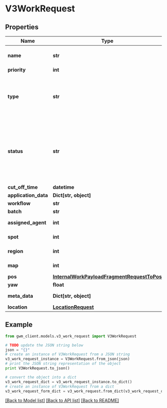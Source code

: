 # V3WorkRequest


## Properties
Name | Type | Description | Notes
------------ | ------------- | ------------- | -------------
**name** | **str** | user provided name eg: &#x60;mywarehouse_move_2021-05-11T12:05:27Z&#x60; | [optional] 
**priority** | **int** | Priority of the work | [optional] 
**type** | **str** | Type of the work  * &#x60;CHARGE&#x60; - Charge * &#x60;EXPLORE&#x60; - Explore * &#x60;PAYLOAD_MOVE&#x60; - Payload Move * &#x60;ADHOC_MOVE_POSITION&#x60; - Adhoc Move Position * &#x60;ADHOC_MOVE_REGION&#x60; - Adhoc Move Region * &#x60;ADHOC_MOVE_SPOT&#x60; - Adhoc Move Spot | 
**status** | **str** | Current status of the Work, this is set by the system via internal API  * &#x60;ON_HOLD&#x60; - On Hold * &#x60;NEW&#x60; - New * &#x60;LIVE&#x60; - Live * &#x60;IN_PROGRESS&#x60; - In Progress * &#x60;REJECTED&#x60; - Rejected * &#x60;CANCELLED&#x60; - Cancelled * &#x60;COMPLETED&#x60; - Completed * &#x60;TERMINAL_WITH_EXCEPTION&#x60; - Terminal With Exception * &#x60;ABORTED&#x60; - Aborted * &#x60;PARTIALLY_COMPLETED&#x60; - Partially Completed | [optional] 
**cut_off_time** | **datetime** | Cut off time of the work | [optional] 
**application_data** | **Dict[str, object]** | JSON encoded application data for this object | [optional] 
**workflow** | **str** | Examples: replenishment, transport | [optional] 
**batch** | **str** |  | [optional] 
**assigned_agent** | **int** | &#x60;id&#x60; of relevant related element eg: agent,map,site,spot,node,edge,external_device | [optional] 
**spot** | **int** | &#x60;id&#x60; of relevant related element eg: agent,map,site,spot,node,edge,external_device | [optional] 
**region** | **int** | &#x60;id&#x60; of relevant related element eg: agent,map,site,spot,node,edge,external_device | [optional] 
**map** | **int** | &#x60;id&#x60; of relevant related element eg: agent,map,site,spot,node,edge,external_device | [optional] 
**pos** | [**InternalWorkPayloadFragmentRequestToPos**](InternalWorkPayloadFragmentRequestToPos.md) |  | [optional] 
**yaw** | **float** | Desired orientation in radians of the agent | [optional] 
**meta_data** | **Dict[str, object]** | optional JSON encoded metadata for this object | [optional] 
**location** | [**LocationRequest**](LocationRequest.md) |  | [optional] 

## Example

```python
from gwm_client.models.v3_work_request import V3WorkRequest

# TODO update the JSON string below
json = "{}"
# create an instance of V3WorkRequest from a JSON string
v3_work_request_instance = V3WorkRequest.from_json(json)
# print the JSON string representation of the object
print V3WorkRequest.to_json()

# convert the object into a dict
v3_work_request_dict = v3_work_request_instance.to_dict()
# create an instance of V3WorkRequest from a dict
v3_work_request_form_dict = v3_work_request.from_dict(v3_work_request_dict)
```
[[Back to Model list]](../README.md#documentation-for-models) [[Back to API list]](../README.md#documentation-for-api-endpoints) [[Back to README]](../README.md)


